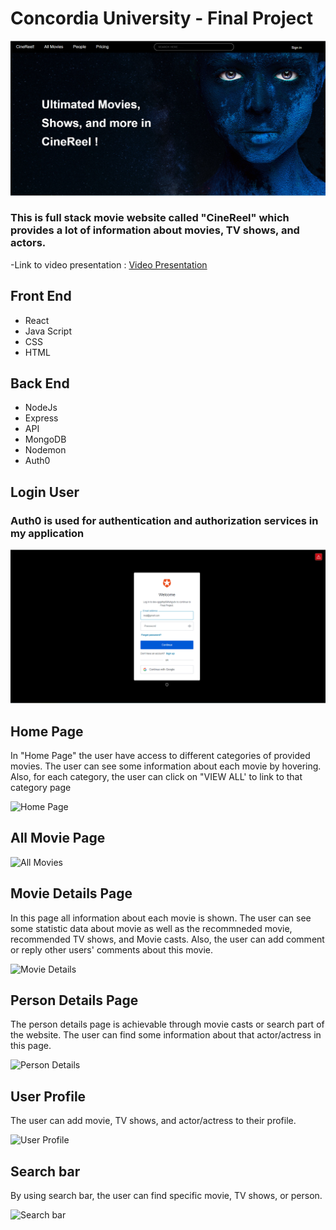 <h1>Concordia University - Final Project</h1>

<img src="client\src\Assets\01.png" alt="HomePage">

<h3>This is full stack movie website called "CineReel" which provides a lot of information about movies, TV shows, and actors.</h3>

-Link to video presentation : [Video Presentation](https://youtu.be/yNknC1bBvnc)

<h2> Front End </h2>

- React
- Java Script
- CSS
- HTML

<h2> Back End </h2>

- NodeJs
- Express
- API
- MongoDB
- Nodemon
- Auth0

<h2>Login User</h2>
<h3> Auth0 is used for authentication and authorization services in my application</h3>
<img src="client\src\Assets\02.png" alt="Auth0">

<h2>Home Page</h2>
 In "Home Page" the user have access to different categories of provided movies. The user can see some information about each movie by hovering. Also, for each category, the user can click on "VIEW ALL' to link to that category page

<br />

![Home Page](<client/src/Assets/01 (1).gif>)

<h2> All Movie Page</h2>

![All Movies](client/src/Assets/02.gif)

<h2>Movie Details Page</h2>
In this page all information about each movie is shown. The user can see some statistic data about movie as well as the recommneded movie, recommended TV shows, and Movie casts. Also, the user can add comment or reply other users' comments about this movie.

![Movie Details](client/src/Assets/03.gif)

<h2>Person Details Page</h2>

The person details page is achievable through movie casts or search part of the website. The user can find some information about that actor/actress in this page.

![Person Details](client/src/Assets/04.gif)

<h2>User Profile</h2>

The user can add movie, TV shows, and actor/actress to their profile.

![User Profile](client/src/Assets/07.gif)

<h2>Search bar</h2>

By using search bar, the user can find specific movie, TV shows, or person.

![Search bar](client/src/Assets/06.gif)

